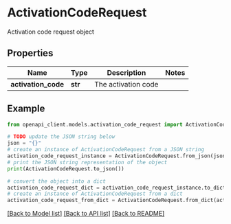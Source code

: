 # ActivationCodeRequest

Activation code request object

## Properties

Name | Type | Description | Notes
------------ | ------------- | ------------- | -------------
**activation_code** | **str** | The activation code | 

## Example

```python
from openapi_client.models.activation_code_request import ActivationCodeRequest

# TODO update the JSON string below
json = "{}"
# create an instance of ActivationCodeRequest from a JSON string
activation_code_request_instance = ActivationCodeRequest.from_json(json)
# print the JSON string representation of the object
print(ActivationCodeRequest.to_json())

# convert the object into a dict
activation_code_request_dict = activation_code_request_instance.to_dict()
# create an instance of ActivationCodeRequest from a dict
activation_code_request_from_dict = ActivationCodeRequest.from_dict(activation_code_request_dict)
```
[[Back to Model list]](../README.md#documentation-for-models) [[Back to API list]](../README.md#documentation-for-api-endpoints) [[Back to README]](../README.md)


